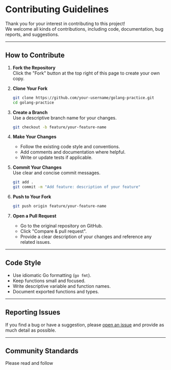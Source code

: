 # Contributing Guidelines

Thank you for your interest in contributing to this project!  
We welcome all kinds of contributions, including code, documentation, bug reports, and suggestions.

---

## How to Contribute

1. **Fork the Repository**  
   Click the "Fork" button at the top right of this page to create your own copy.

2. **Clone Your Fork**  
   ```sh
   git clone https://github.com/your-username/golang-practice.git
   cd golang-practice
   ```

3. **Create a Branch**  
   Use a descriptive branch name for your changes.
   ```sh
   git checkout -b feature/your-feature-name
   ```

4. **Make Your Changes**  
   - Follow the existing code style and conventions.
   - Add comments and documentation where helpful.
   - Write or update tests if applicable.

5. **Commit Your Changes**  
   Use clear and concise commit messages.
   ```sh
   git add .
   git commit -m "Add feature: description of your feature"
   ```

6. **Push to Your Fork**  
   ```sh
   git push origin feature/your-feature-name
   ```

7. **Open a Pull Request**  
   - Go to the original repository on GitHub.
   - Click "Compare & pull request".
   - Provide a clear description of your changes and reference any related issues.

---

## Code Style

- Use idiomatic Go formatting (`go fmt`).
- Keep functions small and focused.
- Write descriptive variable and function names.
- Document exported functions and types.

---

## Reporting Issues

If you find a bug or have a suggestion, please [open an issue](https://github.com/your-username/golang-practice/issues) and provide as much detail as possible.

---

## Community Standards

Please read and follow